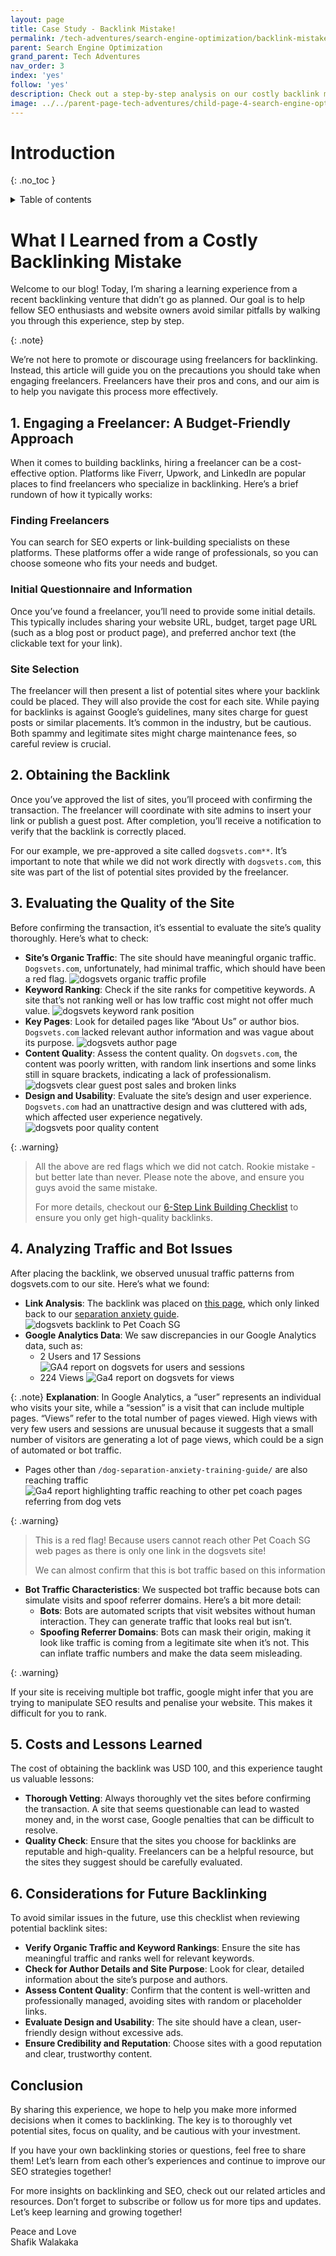 ```yaml
---
layout: page
title: Case Study - Backlink Mistake!
permalink: /tech-adventures/search-engine-optimization/backlink-mistake
parent: Search Engine Optimization
grand_parent: Tech Adventures
nav_order: 3
index: 'yes'
follow: 'yes'
description: Check out a step-by-step analysis on our costly backlink mistake, and what you can do to prevent it!
image: ../../parent-page-tech-adventures/child-page-4-search-engine-optimization/grandchild-page-3-backlink-mistake/image-costly-backlinking-mistake.png
---
```




# Introduction

{: .no_toc }

<details closed markdown="block">
  <summary>
    Table of contents
  </summary>
  {: .text-delta }
- TOC
{:toc}
</details>

<!-----

You have some errors, warnings, or alerts. If you are using reckless mode, turn it off to see inline alerts.
* ERRORs: 0
* WARNINGs: 0
* ALERTS: 1

Conversion time: 0.936 seconds.


Using this Markdown file:

1. Paste this output into your source file.
2. See the notes and action items below regarding this conversion run.
3. Check the rendered output (headings, lists, code blocks, tables) for proper
   formatting and use a linkchecker before you publish this page.

Conversion notes:

* Docs to Markdown version 1.0β37
* Fri Aug 02 2024 20:28:34 GMT-0700 (PDT)
* Source doc: What I Learned from a Costly Backlinking Mistake
* This document has images: check for >>>>>  gd2md-html alert:  inline image link in generated source and store images to your server. NOTE: Images in exported zip file from Google Docs may not appear in  the same order as they do in your doc. Please check the images!

----->



# What I Learned from a Costly Backlinking Mistake

Welcome to our blog! Today, I’m sharing a learning experience from a recent backlinking venture that didn’t go as planned. Our goal is to help fellow SEO enthusiasts and website owners avoid similar pitfalls by walking you through this experience, step by step.

{: .note}

We’re not here to promote or discourage using freelancers for backlinking. Instead, this article will guide you on the precautions you should take when engaging freelancers. Freelancers have their pros and cons, and our aim is to help you navigate this process more effectively.


## **1. Engaging a Freelancer: A Budget-Friendly Approach**

When it comes to building backlinks, hiring a freelancer can be a cost-effective option. Platforms like Fiverr, Upwork, and LinkedIn are popular places to find freelancers who specialize in backlinking. Here’s a brief rundown of how it typically works:


### **Finding Freelancers**

You can search for SEO experts or link-building specialists on these platforms. These platforms offer a wide range of professionals, so you can choose someone who fits your needs and budget.


### **Initial Questionnaire and Information**

Once you’ve found a freelancer, you’ll need to provide some initial details. This typically includes sharing your website URL, budget, target page URL (such as a blog post or product page), and preferred anchor text (the clickable text for your link).


### **Site Selection**

The freelancer will then present a list of potential sites where your backlink could be placed. They will also provide the cost for each site. While paying for backlinks is against Google’s guidelines, many sites charge for guest posts or similar placements. It’s common in the industry, but be cautious. Both spammy and legitimate sites might charge maintenance fees, so careful review is crucial.


## **2. Obtaining the Backlink**

Once you’ve approved the list of sites, you’ll proceed with confirming the transaction. The freelancer will coordinate with site admins to insert your link or publish a guest post. After completion, you’ll receive a notification to verify that the backlink is correctly placed.

For our example, we pre-approved a site called `dogsvets.com**`. It’s important to note that while we did not work directly with `dogsvets.com`, this site was part of the list of potential sites provided by the freelancer.


## **3. Evaluating the Quality of the Site**

Before confirming the transaction, it’s essential to evaluate the site’s quality thoroughly. Here’s what to check:



* **Site’s Organic Traffic**: The site should have meaningful organic traffic. `Dogsvets.com`, unfortunately, had minimal traffic, which should have been a red flag.
![dogsvets organic traffic profile](../../parent-page-tech-adventures/child-page-4-search-engine-optimization/grandchild-page-3-backlink-mistake/image-dogsvets-low-traffic-value.png)
* **Keyword Ranking**: Check if the site ranks for competitive keywords. A site that’s not ranking well or has low traffic cost might not offer much value.
![dogsvets keyword rank position](../../parent-page-tech-adventures/child-page-4-search-engine-optimization/grandchild-page-3-backlink-mistake/image-dovgsvets-keyword-position.png)
* **Key Pages**: Look for detailed pages like “About Us” or author bios. `Dogsvets.com` lacked relevant author information and was vague about its purpose.
![dogsvets author page](../../parent-page-tech-adventures/child-page-4-search-engine-optimization/grandchild-page-3-backlink-mistake/image-vague-about-us.png)
* **Content Quality**: Assess the content quality. On `dogsvets.com`, the content was poorly written, with random link insertions and some links still in square brackets, indicating a lack of professionalism.
![dogsvets clear guest post sales and broken links](../../parent-page-tech-adventures/child-page-4-search-engine-optimization/grandchild-page-3-backlink-mistake/image-dogsvets-guestpostsales-brokenlink.png)
* **Design and Usability**: Evaluate the site’s design and user experience. `Dogsvets.com` had an unattractive design and was cluttered with ads, which affected user experience negatively.
![dogsvets poor quality content](../../parent-page-tech-adventures/child-page-4-search-engine-optimization/grandchild-page-3-backlink-mistake/image-dogsvets-low-content-quality.png)

{: .warning}
>All the above are red flags which we did not catch. Rookie mistake - but better late than never. Please note the above, and ensure you guys avoid the same mistake.
>
>For more details, checkout our [6-Step Link Building Checklist](/tech-adventures/search-engine-optimization/backlink-checklist) to ensure you only get high-quality backlinks.

## **4. Analyzing Traffic and Bot Issues**

After placing the backlink, we observed unusual traffic patterns from dogsvets.com to our site. Here’s what we found:



* **Link Analysis**: The backlink was placed on [this page](https://dogsvets.com/separation-anxiety-in-french-bulldogs/), which only linked back to our [separation anxiety guide](https://petcoach.sg/dog-separation-anxiety-training-guide/). 
![dogsvets backlink to Pet Coach SG](../../parent-page-tech-adventures/child-page-4-search-engine-optimization/grandchild-page-3-backlink-mistake/image-dogsvets-backlink-to-petcoach.png)
* **Google Analytics Data**: We saw discrepancies in our Google Analytics data, such as:
    * 2 Users and 17 Sessions
    ![GA4 report on dogsvets for users and sessions](../../parent-page-tech-adventures/child-page-4-search-engine-optimization/grandchild-page-3-backlink-mistake/image-dogsvets-ga4-2users-17sessions.png)
    * 224 Views
    ![Ga4 report on dogsvets for views](../../parent-page-tech-adventures/child-page-4-search-engine-optimization/grandchild-page-3-backlink-mistake/image-dogsvets-ga4-224-views.png)

{: .note}
**Explanation**: In Google Analytics, a “user” represents an individual who visits your site, while a “session” is a visit that can include multiple pages. “Views” refer to the total number of pages viewed. High views with very few users and sessions are unusual because it suggests that a small number of visitors are generating a lot of page views, which could be a sign of automated or bot traffic.

* Pages other than `/dog-separation-anxiety-training-guide/` are also reaching traffic
![Ga4 report highlighting traffic reaching to other pet coach pages referring from dog vets](../../parent-page-tech-adventures/child-page-4-search-engine-optimization/grandchild-page-3-backlink-mistake/image-dogsvets-ga4-hitting-other-pages.png)

{: .warning}
>This is a red flag! Because users cannot reach other Pet Coach SG web pages as there is only one link in the dogsvets site!
>
>We can almost confirm that this is bot traffic based on this information

* **Bot Traffic Characteristics**: We suspected bot traffic because bots can simulate visits and spoof referrer domains. Here’s a bit more detail:
    * **Bots**: Bots are automated scripts that visit websites without human interaction. They can generate traffic that looks real but isn’t.
    * **Spoofing Referrer Domains**: Bots can mask their origin, making it look like traffic is coming from a legitimate site when it’s not. This can inflate traffic numbers and make the data seem misleading.

{: .warning}

If your site is receiving multiple bot traffic, google might infer that you are trying to manipulate SEO results and penalise your website. This makes it difficult for you to rank.


## **5. Costs and Lessons Learned**

The cost of obtaining the backlink was USD 100, and this experience taught us valuable lessons:



* **Thorough Vetting**: Always thoroughly vet the sites before confirming the transaction. A site that seems questionable can lead to wasted money and, in the worst case, Google penalties that can be difficult to resolve.
* **Quality Check**: Ensure that the sites you choose for backlinks are reputable and high-quality. Freelancers can be a helpful resource, but the sites they suggest should be carefully evaluated.


## **6. Considerations for Future Backlinking**

To avoid similar issues in the future, use this checklist when reviewing potential backlink sites:



* **Verify Organic Traffic and Keyword Rankings**: Ensure the site has meaningful traffic and ranks well for relevant keywords.
* **Check for Author Details and Site Purpose**: Look for clear, detailed information about the site’s purpose and authors.
* **Assess Content Quality**: Confirm that the content is well-written and professionally managed, avoiding sites with random or placeholder links.
* **Evaluate Design and Usability**: The site should have a clean, user-friendly design without excessive ads.
* **Ensure Credibility and Reputation**: Choose sites with a good reputation and clear, trustworthy content.


## **Conclusion**

By sharing this experience, we hope to help you make more informed decisions when it comes to backlinking. The key is to thoroughly vet potential sites, focus on quality, and be cautious with your investment.

If you have your own backlinking stories or questions, feel free to share them! Let’s learn from each other’s experiences and continue to improve our SEO strategies together!

For more insights on backlinking and SEO, check out our related articles and resources. Don’t forget to subscribe or follow us for more tips and updates. Let’s keep learning and growing together!


Peace and Love<br>
Shafik Walakaka